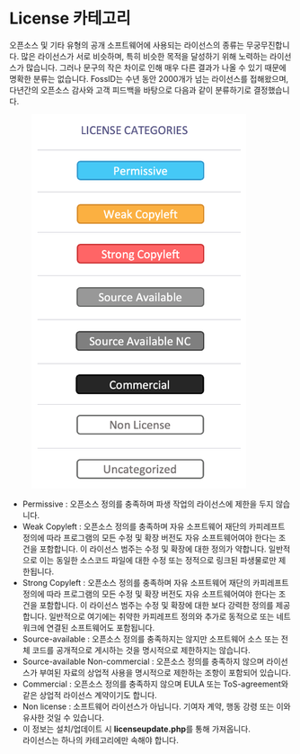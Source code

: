 # License 카테고리

오픈소스 및 기타 유형의 공개 소프트웨어에 사용되는 라이선스의 종류는 무궁무진합니다. 많은 라이선스가 서로 비슷하며, 특히 비슷한 목적을 달성하기 위해 노력하는 라이선스가 많습니다. 그러나 문구의 작은 차이로 인해 매우 다른 결과가 나올 수 있기 때문에 명확한 분류는 없습니다. FossID는 수년 동안 2000개가 넘는 라이선스를 접해왔으며, 다년간의 오픈소스 감사와 고객 피드백을 바탕으로 다음과 같이 분류하기로 결정했습니다.

<figure><img src="../../../.gitbook/assets/image (102).png" alt=""><figcaption></figcaption></figure>

* Permissive : 오픈소스 정의를 충족하며 파생 작업의 라이선스에 제한을 두지 않습니다.
* Weak Copyleft : 오픈소스 정의를 충족하며 자유 소프트웨어 재단의 카피레프트 정의에 따라 프로그램의 모든 수정 및 확장 버전도 자유 소프트웨어여야 한다는 조건을 포함합니다. 이 라이선스 범주는 수정 및 확장에 대한 정의가 약합니다. 일반적으로 이는 동일한 소스코드 파일에 대한 수정 또는 정적으로 링크된 파생물로만 제한됩니다.
* Strong Copyleft : 오픈소스 정의를 충족하며 자유 소프트웨어 재단의 카피레프트 정의에 따라 프로그램의 모든 수정 및 확장 버전도 자유 소프트웨어여야 한다는 조건을 포함합니다. 이 라이선스 범주는 수정 및 확장에 대한 보다 강력한 정의를 제공합니다. 일반적으로 여기에는 취약한 카피레프트 정의와 추가로 동적으로 또는 네트워크에 연결된 소프트웨어도 포함됩니다.
* Source-available : 오픈소스 정의를 충족하지는 않지만 소프트웨어 소스 또는 전체 코드를 공개적으로 게시하는 것을 명시적으로 제한하지는 않습니다.
* Source-available Non-commercial : 오픈소스 정의를 충족하지 않으며 라이선스가 부여된 자료의 상업적 사용을 명시적으로 제한하는 조항이 포함되어 있습니다.
* Commercial : 오픈소스 정의를 충족하지 않으며 EULA 또는 ToS-agreement와 같은 상업적 라이선스 계약이기도 합니다.
* Non license : 소프트웨어 라이선스가 아닙니다. 기여자 계약, 행동 강령 또는 이와 유사한 것일 수 있습니다.
* 이 정보는 설치/업데이트 시 **licenseupdate.php**를 통해 가져옵니다. \
  라이선스는 하나의 카테고리에만 속해야 합니다.
